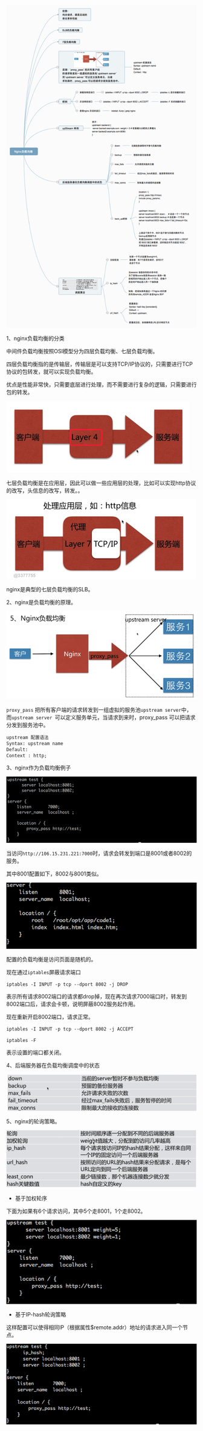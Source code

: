 
![负载均衡00.png](../screenshots/负载均衡00.png)

1、nginx负载均衡的分类

中间件负载均衡按照OSI模型分为四层负载均衡、七层负载均衡。

四层负载均衡指的是传输层，传输层是可以支持TCP/IP协议的，只需要进行TCP协议的包转发，就可以实现负载均衡。

优点是性能非常快，只需要底层进行处理，而不需要进行复杂的逻辑，只需要进行包的转发。 

![负载均衡01.png](../screenshots/负载均衡01.png)

七层负载均衡是在应用层，因此可以做一些应用层的处理，比如可以实现http协议的改写，头信息的改写，转发。。
 
![负载均衡01.png](../screenshots/负载均衡02.png)

nginx是典型的七层负载均衡的SLB。

2、nginx是负载均衡的原理。

![负载均衡03.png](../screenshots/负载均衡03.png)

`proxy_pass` 把所有客户端的请求转发到一组虚拟的服务池`upstream server`中，而`upstream server `可以定义服务单元，当请求到来时，proxy_pass 可以把请求分发到服务池中。

```
upstream 配置语法
Syntax: upstream name
Default:
Context : http;

```

3、nginx作为负载均衡例子

![负载均衡04.png](../screenshots/负载均衡04.png)

当访问`http://106.15.231.221:7000`时，请求会转发到端口是8001或者8002的服务。

其中8001配置如下，8002与8001类似。

![负载均衡05.png](../screenshots/负载均衡05.png)

配置的负载均衡是访问页面是随机的。

现在通过`iptables`屏蔽请求端口

```
iptables -I INPUT -p tcp --dport 8002 -j DROP
```

表示所有请求8002端口的请求都drop掉，现在再次请求7000端口时，转发到8002端口后，请求会卡顿，说明屏蔽8002服务起作用。

现在重新开启8002端口，请求正常。
```
iptables -I INPUT -p tcp --dport 8002 -j ACCEPT
```

```
iptables -F
```
表示设置的端口都关闭。


4、后端服务器在负载均衡调度中的状态

![负载均衡06.png](../screenshots/负载均衡06.png)


5、nginx的轮询策略。

![负载均衡07.png](../screenshots/负载均衡07.png)

* 基于加权轮序

下面为如果有6个请求访问，其中5个走8001，1个走8002。

![负载均衡08.png](../screenshots/负载均衡08.png)

* 基于IP-hash轮询策略

这样配置可以使得相同IP（根据属性$remote.addr）地址的请求进入同一个节点。

![负载均衡09.png](../screenshots/负载均衡09.png)











